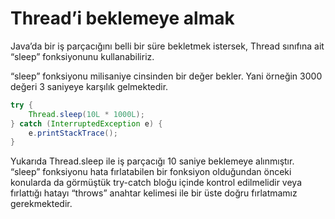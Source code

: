 # Thread’i beklemeye almak

Java’da bir iş parçacığını belli bir süre bekletmek istersek, Thread sınıfına ait “sleep” fonksiyonunu kullanabiliriz.

“sleep” fonksiyonu milisaniye cinsinden bir değer bekler. Yani örneğin 3000 değeri 3 saniyeye karşılık gelmektedir.

```java
try {
    Thread.sleep(10L * 1000L);
} catch (InterruptedException e) {
    e.printStackTrace();
}
```

Yukarıda Thread.sleep ile iş parçacığı 10 saniye beklemeye alınmıştır. “sleep” fonksiyonu hata fırlatabilen bir fonksiyon olduğundan önceki konularda da görmüştük try-catch bloğu içinde kontrol edilmelidir veya fırlattığı hatayı “throws” anahtar kelimesi ile bir üste doğru fırlatmamız gerekmektedir.
